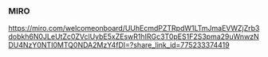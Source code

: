 ### MIRO
https://miro.com/welcomeonboard/UUhEcmdPZTRpdW1LTmJmaEVWZjZrb3dobkh6N0JLeUtZc0ZVclUybE5xZEswR1hIRGc3T0pES1F2S3pma29uWnwzNDU4NzY0NTI0MTQ0NDA2MzY4fDI=?share_link_id=775233374419
